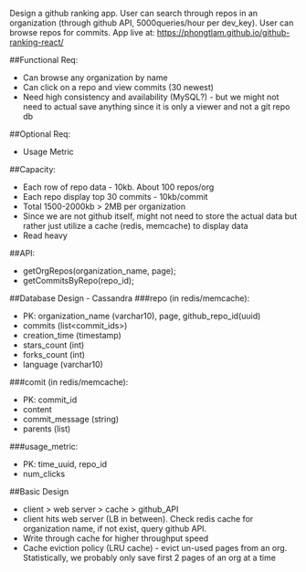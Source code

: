 Design a github ranking app. User can search through repos in an organization (through github API, 5000queries/hour per dev_key). User can browse repos for commits.
App live at: https://phongtlam.github.io/github-ranking-react/

##Functional Req:
- Can browse any organization by name
- Can click on a repo and view commits (30 newest)
- Need high consistency and availability (MySQL?) - but we might not need to actual save anything since it is only a viewer and not a git repo db

##Optional Req:
- Usage Metric

##Capacity:
- Each row of repo data - 10kb. About 100 repos/org 
- Each repo display top 30 commits - 10kb/commit
- Total 1500-2000kb > 2MB per organization
- Since we are not github itself, might not need to store the actual data but rather just utilize a cache (redis, memcache) to display data
- Read heavy

##API:
- getOrgRepos(organization_name, page);
- getCommitsByRepo(repo_id);

##Database Design - Cassandra
###repo (in redis/memcache):
- PK: organization_name (varchar10), page, github_repo_id(uuid)
- commits (list<commit_ids>)
- creation_time (timestamp)
- stars_count (int)
- forks_count (int)
- language (varchar10)

###comit (in redis/memcache):
- PK: commit_id
- content
- commit_message (string)
- parents (list<sha>)

###usage_metric:
- PK: time_uuid, repo_id
- num_clicks

##Basic Design
- client > web server > cache > github_API
- client hits web server (LB in between). Check redis cache for organization name, if not exist, query github API.
- Write through cache for higher throughput speed 
- Cache eviction policy (LRU cache) - evict un-used pages from an org. Statistically, we probably only save first 2 pages of an org at a time